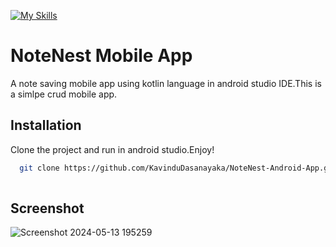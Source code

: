 [![My Skills](https://skillicons.dev/icons?i=git,kotlin,androidstudio)]([https://skillicons.dev](https://github.com/KavinduDasanayaka))

# NoteNest Mobile App

A note saving mobile app using kotlin language in android studio IDE.This is a simlpe crud mobile app.


## Installation

Clone the project and run in android studio.Enjoy!

```bash
  git clone https://github.com/KavinduDasanayaka/NoteNest-Android-App.git
  
```
    


## Screenshot

![Screenshot 2024-05-13 195259](https://github.com/KavinduDasanayaka/NoteNest-Android-App/assets/127751216/9076f474-0da7-4ccd-a2be-a314286f8de9)



